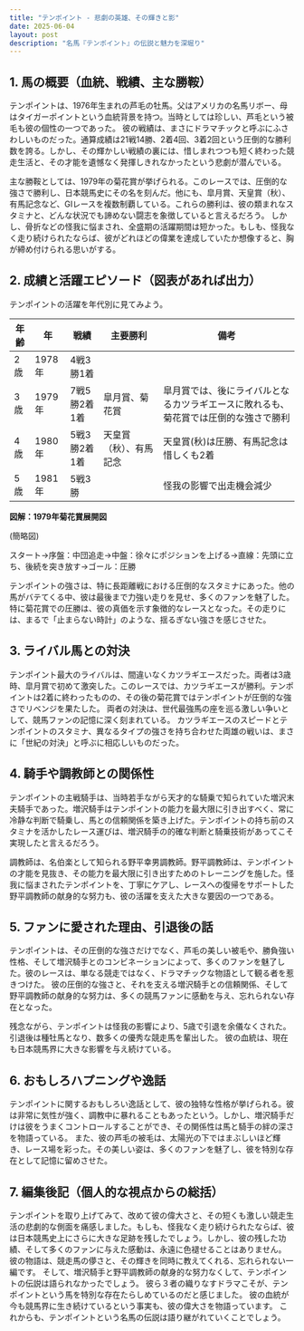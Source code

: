 ```yaml
---
title: "テンポイント - 悲劇の英雄、その輝きと影"
date: 2025-06-04
layout: post
description: "名馬『テンポイント』の伝説と魅力を深堀り"
---
```


## 1. 馬の概要（血統、戦績、主な勝鞍）

テンポイントは、1976年生まれの芦毛の牡馬。父はアメリカの名馬リボー、母はタイガーポイントという血統背景を持つ。当時としては珍しい、芦毛という被毛も彼の個性の一つであった。  彼の戦績は、まさにドラマチックと呼ぶにふさわしいものだった。通算成績は21戦14勝、2着4回、3着2回という圧倒的な勝利数を誇る。しかし、その輝かしい戦績の裏には、惜しまれつつも短く終わった競走生活と、その才能を遺憾なく発揮しきれなかったという悲劇が潜んでいる。

主な勝鞍としては、1979年の菊花賞が挙げられる。このレースでは、圧倒的な強さで勝利し、日本競馬史にその名を刻んだ。他にも、皐月賞、天皇賞（秋）、有馬記念など、GIレースを複数制覇している。これらの勝利は、彼の類まれなスタミナと、どんな状況でも諦めない闘志を象徴していると言えるだろう。  しかし、骨折などの怪我に悩まされ、全盛期の活躍期間は短かった。もしも、怪我なく走り続けられたならば、彼がどれほどの偉業を達成していたか想像すると、胸が締め付けられる思いがする。


## 2. 成績と活躍エピソード（図表があれば出力）

テンポイントの活躍を年代別に見てみよう。

| 年齢 | 年 | 戦績 | 主要勝利 | 備考 |
|---|---|---|---|---|
| 2歳 | 1978年 | 4戦3勝1着 |  |  |
| 3歳 | 1979年 | 7戦5勝2着1着 | 皐月賞、菊花賞 | 皐月賞では、後にライバルとなるカツラギエースに敗れるも、菊花賞では圧倒的な強さで勝利 |
| 4歳 | 1980年 | 5戦3勝2着1着 | 天皇賞（秋）、有馬記念 | 天皇賞(秋)は圧勝、有馬記念は惜しくも2着 |
| 5歳 | 1981年 | 5戦3勝 |  | 怪我の影響で出走機会減少 |


**図解：1979年菊花賞展開図**

(簡略図)

スタート→序盤：中団追走→中盤：徐々にポジションを上げる→直線：先頭に立ち、後続を突き放す→ゴール：圧勝


テンポイントの強さは、特に長距離戦における圧倒的なスタミナにあった。他の馬がバテてくる中、彼は最後まで力強い走りを見せ、多くのファンを魅了した。特に菊花賞での圧勝は、彼の真価を示す象徴的なレースとなった。その走りには、まるで「止まらない時計」のような、揺るぎない強さを感じさせた。


## 3. ライバル馬との対決

テンポイント最大のライバルは、間違いなくカツラギエースだった。両者は3歳時、皐月賞で初めて激突した。このレースでは、カツラギエースが勝利。テンポイントは2着に終わったものの、その後の菊花賞ではテンポイントが圧倒的な強さでリベンジを果たした。  両者の対決は、世代最強馬の座を巡る激しい争いとして、競馬ファンの記憶に深く刻まれている。  カツラギエースのスピードとテンポイントのスタミナ、異なるタイプの強さを持ち合わせた両雄の戦いは、まさに「世紀の対決」と呼ぶに相応しいものだった。


## 4. 騎手や調教師との関係性

テンポイントの主戦騎手は、当時若手ながら天才的な騎乗で知られていた増沢末夫騎手であった。増沢騎手はテンポイントの能力を最大限に引き出すべく、常に冷静な判断で騎乗し、馬との信頼関係を築き上げた。テンポイントの持ち前のスタミナを活かしたレース運びは、増沢騎手の的確な判断と騎乗技術があってこそ実現したと言えるだろう。

調教師は、名伯楽として知られる野平幸男調教師。野平調教師は、テンポイントの才能を見抜き、その能力を最大限に引き出すためのトレーニングを施した。怪我に悩まされたテンポイントを、丁寧にケアし、レースへの復帰をサポートした野平調教師の献身的な努力も、彼の活躍を支えた大きな要因の一つである。


## 5. ファンに愛された理由、引退後の話

テンポイントは、その圧倒的な強さだけでなく、芦毛の美しい被毛や、勝負強い性格、そして増沢騎手とのコンビネーションによって、多くのファンを魅了した。彼のレースは、単なる競走ではなく、ドラマチックな物語として観る者を惹きつけた。  彼の圧倒的な強さと、それを支える増沢騎手との信頼関係、そして野平調教師の献身的な努力は、多くの競馬ファンに感動を与え、忘れられない存在となった。

残念ながら、テンポイントは怪我の影響により、5歳で引退を余儀なくされた。引退後は種牡馬となり、数多くの優秀な競走馬を輩出した。  彼の血統は、現在も日本競馬界に大きな影響を与え続けている。


## 6. おもしろハプニングや逸話

テンポイントに関するおもしろい逸話として、彼の独特な性格が挙げられる。彼は非常に気性が強く、調教中に暴れることもあったという。しかし、増沢騎手だけは彼をうまくコントロールすることができ、その関係性は馬と騎手の絆の深さを物語っている。  また、彼の芦毛の被毛は、太陽光の下ではまぶしいほど輝き、レース場を彩った。その美しい姿は、多くのファンを魅了し、彼を特別な存在として記憶に留めさせた。


## 7. 編集後記（個人的な視点からの総括）

テンポイントを取り上げてみて、改めて彼の偉大さと、その短くも激しい競走生活の悲劇的な側面を痛感しました。もしも、怪我なく走り続けられたならば、彼は日本競馬史上にさらに大きな足跡を残したでしょう。しかし、彼の残した功績、そして多くのファンに与えた感動は、永遠に色褪せることはありません。  彼の物語は、競走馬の儚さと、その輝きを同時に教えてくれる、忘れられない一編です。  そして、増沢騎手と野平調教師の献身的な努力なくして、テンポイントの伝説は語られなかったでしょう。  彼ら３者の織りなすドラマこそが、テンポイントという馬を特別な存在たらしめているのだと感じました。  彼の血統が今も競馬界に生き続けているという事実も、彼の偉大さを物語っています。  これからも、テンポイントという名馬の伝説は語り継がれていくことでしょう。
